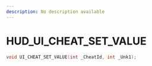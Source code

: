 ```yaml
---
description: No description available 
---
```


# HUD\_UI_CHEAT_SET_VALUE

```cpp
void UI_CHEAT_SET_VALUE(int _CheatId, int _Unk1);
```